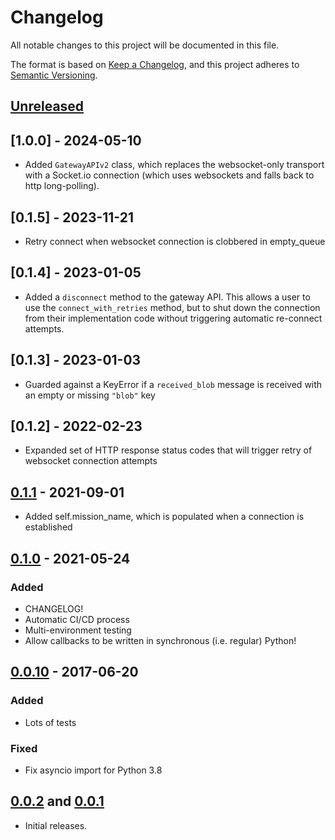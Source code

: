# Changelog
All notable changes to this project will be documented in this file.

The format is based on [Keep a Changelog](https://keepachangelog.com/en/1.0.0/),
and this project adheres to [Semantic Versioning](https://semver.org/spec/v2.0.0.html).

## [Unreleased]

## [1.0.0] - 2024-05-10
- Added `GatewayAPIv2` class, which replaces the websocket-only transport with a Socket.io connection (which uses websockets and falls back to http long-polling).

## [0.1.5] - 2023-11-21
- Retry connect when websocket connection is clobbered in empty_queue

## [0.1.4] - 2023-01-05
- Added a `disconnect` method to the gateway API. This allows a user to use the `connect_with_retries` method, but to shut down the connection from their implementation code without triggering automatic re-connect attempts.

## [0.1.3] - 2023-01-03
- Guarded against a KeyError if a `received_blob` message is received with an empty or missing `"blob"` key

## [0.1.2] - 2022-02-23
- Expanded set of HTTP response status codes that will trigger retry of websocket connection attempts

## [0.1.1] - 2021-09-01
- Added self.mission_name, which is populated when a connection is established

## [0.1.0] - 2021-05-24
### Added
- CHANGELOG!
- Automatic CI/CD process
- Multi-environment testing
- Allow callbacks to be written in synchronous (i.e. regular) Python!

## [0.0.10] - 2017-06-20
### Added
- Lots of tests

### Fixed
- Fix asyncio import for Python 3.8

## [0.0.2] and [0.0.1]
- Initial releases.

[Unreleased]: https://github.com/kubos/majortom_gateway_package/compare/v0.1.1...HEAD
[0.1.1]: https://github.com/kubos/majortom_gateway_package/compare/v0.1.0...v0.1.1
[0.1.0]: https://github.com/kubos/majortom_gateway_package/compare/v0.0.10...v0.1.0
[0.0.10]: https://github.com/kubos/majortom_gateway_package/compare/0.0.2...v0.0.10
[0.0.2]: https://github.com/kubos/majortom_gateway_package/compare/0.0.1...0.0.2
[0.0.1]: https://github.com/kubos/majortom_gateway_package/releases/tag/0.0.1
